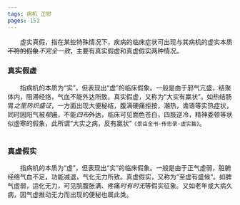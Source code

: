 ```yaml
---
tags: 病机 正邪
pages: 151
---
```

&emsp;&emsp;虚实真假，指在某些特殊情况下，疾病的临床症状可出现与其病机的虚实本质~~不符的假象~~<dfn>不完全一致</dfn>，主要有真实假虚和真虚假实两种情况。

### 真实假虚
&emsp;&emsp;指病机的本质为“实”，但表现出“虚”的临床假象。一般是由于邪气亢盛，结聚体内，阻滞经络，气血不能外达所致。真实假虚，又称为“大实有羸状”。如热结肠胃<dfn>之里热炽盛证</dfn>，一方面出现大便秘结，腹满硬痛拒按，潮热，谵语等实热症状，同时因阳气被<dfn>郁</dfn>~~遏~~，不能<dfn>四布</dfn>~~外达~~，临床可见面色苍白，四肢逆冷，精神委顿等状似虚寒的假象，此所谓“大实之病，反有羸状”`《景岳全书·传忠录·虚实篇》`。<br></br>

### 真虚假实
&emsp;&emsp;指病机的本质为“虚”，但表现出“实”的临床假象。一般是由于正气虚弱，脏腑经络气血不足，功能减退，气化无力所致。真虚假实，又称为“至虚有盛候”。如脾气虚弱，运化无力，可见脘腹胀满、疼痛<dfn>时有时无</dfn>等假实征象。又如老年或大病久病，因气虚推动无力而出现的便秘也属此类。<br></br>